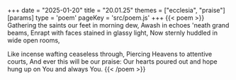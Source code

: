 +++
date = "2025-01-20"
title = "20.01.25"
themes = ["ecclesia", "praise"]
[params]
  type = 'poem'
  pageKey = 'src/poem.js'
+++
{{< poem >}}
Gathering the saints our feet in morning dew,
Awash in echoes 'neath grand beams,
Enrapt with faces stained in glassy light,
Now sternly huddled in wide open rooms,

Like incense wafting ceaseless through,
Piercing Heavens to attentive courts,
And ever this will be our praise:
Our hearts poured out and hope hung up on You and always You.
{{< /poem >}}